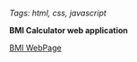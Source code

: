 *Tags: html, css, javascript*

**BMI Calculator web application**

[BMI WebPage](https://cmn0705.github.io/BMI_Calcuation_Webpage/BMI.htm)